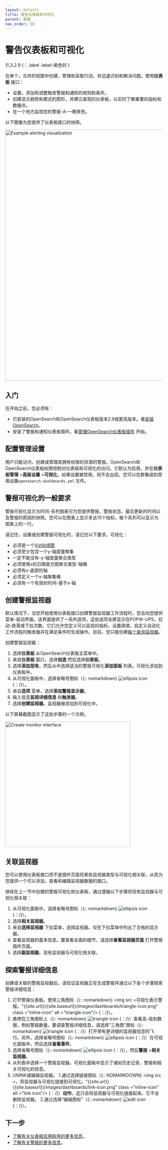 ```yaml
---
layout: default
title: 警告仪表板和可视化
parent: 警报
nav_order: 50
---
```


# 警告仪表板和可视化
引入2.9
{：.label .label-紫色的 }

在单个，合并的视图中创建，管理和采取行动，并迅速识别和解决问题。使用**仪表板** 接口：

- 设置，添加和调整触发警报和通知的规则和条件。
- 创建显示趋势和模式的图形，并建立直观的仪表板，以实时了解重要的指标和数据点。
- 在一个地方监视您的警报-A-一眼景色。

以下图像为您提供了仪表板接口的快照。

<img src="{{site.url}}{{site.baseurl}}/images/dashboards/alerting-dashboard.png" alt="Example alerting visualization" width="800" height="800">

## 入门

在开始之前，您必须有：

- 已安装的OpenSearch和OpenSearch仪表板版本2.9或更高版本。看[安装OpenSearch]({{site.url}}{{site.baseurl}}/install-and-configure/install-opensearch/index/)。
- 安装了警报和通知仪表板插件。看[管理OpenSearch仪表板插件]({{site.url}}{{site.baseurl}}/install-and-configure/install-dashboards/plugins/) 开始。

## 配置管理设置

用户只能访问，创建或管理其拥有权限的资源的警报。OpenSearch和OpenSearch仪表板权限控制对仪表板和可视化的访问。它默认为启用，并在**仪表板管理** >**高级设置** >**可视化**。如果设置被禁用，则不会出现。您可以在群集级别禁用设置`opensearch-dashboards.yml` 文件。

## 警报可视化的一般要求

警报可视化显示为时间-系列图表可为您提供警报，警报状态，最后更新的时间以及警报的原因的快照。您可以在图表上显示多达10个指标，每个系列可以显示为图表上的一行。

请记住，设置或创建警报可视化时，请记住以下要求。可视化：

- 必须是一个[Vizlib线图](https://community.vizlib.com/support/solutions/articles/35000107262-vizlib-line-chart-introduction)
- 必须至少包含一个y-轴度量聚集
- 一定不能没有-y-轴度量聚合类型
- 必须使用x的日期直方图聚合类型-轴桶
- 必须有x-底部的轴
- 必须定义一个x-轴聚集桶
- 必须有一个有效的时间-基于x-轴

## 创建警报监视器

默认情况下，当您开始使用仪表板接口创建警报监视器工作流程时，您会向您提供菜单-驱动界面。该界面提供了一系列选项，这些选项全屏显示在POP中-UPS，拉动-跌落或下拉次数。它们允许您定义可以监视的指标，设置阈值，自定义自动化工作流程的触发器并在满足条件时生成操作。目前，您只能创建[每个查询监视器]({{site.url}}{{site.baseurl}}/observing-your-data/alerting/monitors/)。

创建警报监视器：

1. 选择**仪表板** 从OpenSearch仪表板主菜单中。
2. 来自**仪表板** 窗口，选择**创造** 然后选择**仪表板**。
3. 选择**添加现有**，然后从中选择适当的警报可视化**添加面板** 列表。可视化添加到仪表板中。
4. 从可视化面板中，选择省略号图标（{:: nomarkdown} <img src ="{{site.url}}{{site.baseurl}}/images/ellipsis-icon.png" class ="inline-icon" alt ="ellipsis icon"/> {：/}）。
5. 来自**选项** 菜单，选择**添加警报显示器**。
6. 输入信息**监视详细信息** 和**触发器**。
7. 选择**创建监视器**。监视器被添加到可视化中。

以下屏幕截图显示了这些步骤的一个示例。

<img src="{{site.url}}{{site.baseurl}}/images/dashboards/create-monitor-menu.png" alt="Create monitor interface" width="400" height="400">

## 关联监视器

您可以使用仪表板接口而不是插件页面将某些监视器类型与可视化相关联，从而为您提供一个可以添加，查看和编辑监视器数据的接口。

继续在上一节中创建的警报可视化和仪表板，通过遵循以下步骤将现有监视器与可视化相关联：

1. 从可视化面板中，选择省略号图标（{:: nomarkdown} <img src ="{{site.url}}{{site.baseurl}}/images/ellipsis-icon.png" class ="inline-icon" alt ="ellipsis icon"/> {：/}）。
2. 选择**相关监视器**。
3. 来自**选择监视器** 下拉菜单，选择监视器。仅在下拉菜单中列出了合格的显示器。
4. 查看监视器的基本信息。要查看全面的细节，请选择**查看监视器页面** 打开警报插件页面。
5. 选择**副监视器**。现有监视器与可视化相关联。

## 探索警报详细信息

创建或关联的警报监视器后，请验证监视器正在生成警报并通过以下各个步骤探索警报详细信息：

1. 打开警报仪表板。使用三角图标（{:: nomarkdown} <img src =可视化表示警报。"{{site.url}}{{site.baseurl}}/images/dashboards/triangle-icon.png" class ="inline-icon" alt ="triangle icon"/> {：/}）。
2. 悬停在三角图标上（{:: nomarkdown} <img src ="{{site.url}}{{site.baseurl}}/images/dashboards/triangle-icon.png" class ="inline-icon" alt ="triangle icon"/> {：/}）查看高-级别数据，例如警报数量。要调查警报详细信息，请选择“三角图”图标（{:: nomarkdown} <img src ="{{site.url}}{{site.baseurl}}/images/dashboards/triangle-icon.png" class ="inline-icon" alt ="triangle icon"/> {：/}）打开带有更详细的监视器信息的飞行。另外，选择省略号图标（{:: nomarkdown} <img src ="{{site.url}}{{site.baseurl}}/images/ellipsis-icon.png" class ="inline-icon" alt ="ellipsis icon"/> {：/}）在可视化面板中，然后选择**查看事件**。
3. 选择省略号图标（{:: nomarkdown} <img src ="{{site.url}}{{site.baseurl}}/images/ellipsis-icon.png" class ="inline-icon" alt ="ellipsis icon"/> {：/}），然后**警报** >**相关监视器**。
4. 从列表中选择一个警报监视器。可视化面板中显示了诸如历史记录，警报和相关可视化的信息。
5. UNINK或编辑监视器。
   1.通过选择链接图标（{:: NOMARKDOWN} <img src =，将监视器与可视化链接到可视化。"{{site.url}}{{site.baseurl}}/images/dashboards/link-icon.png" class ="inline-icon" alt ="link icon"/> {：/}）**动作**。这只会将监视器与可视化链接起来。它不会删除监视器。
   2.通过选择“编辑图标”（{:: nomarkdown} <img src ="{{site.url}}{{site.baseurl}}/images/dashboards/edit-icon.png" class ="inline-icon" alt ="edit icon"/> {：/}）。

## 下一步

- [了解有关仪表板应用程序的更多信息](https://opensearch.org/docs/latest/dashboards/dashboard/index/)。
- [了解有关警报的更多信息](https://opensearch.org/docs/latest/observing-your-data/alerting/index/)。

